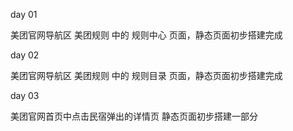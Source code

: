 day 01

  美团官网导航区 美团规则 中的 规则中心 页面，静态页面初步搭建完成


day 02

  美团官网导航区 美团规则 中的 规则目录 页面，静态页面初步搭建完成


day 03

  美团官网首页中点击民宿弹出的详情页  静态页面初步搭建一部分